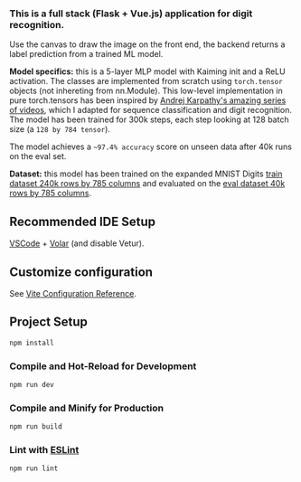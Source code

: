 ### This is a full stack (Flask + Vue.js) application for digit recognition.

Use the canvas to draw the image on the front end, the backend returns a label prediction from a trained ML model.

**Model specifics:** this is a 5-layer MLP model with Kaiming init and a ReLU activation. The classes are implemented from scratch using `torch.tensor` objects (not inhereting from nn.Module). This low-level implementation in pure torch.tensors has been inspired by [Andrej Karpathy's amazing series of videos](https://www.youtube.com/watch?v=P6sfmUTpUmc), which I adapted for sequence classification and digit recognition. The model has been trained for 300k steps, each step looking at 128 batch size (a `128 by 784 tensor`).

The model achieves a `~97.4% accuracy` score on unseen data after 40k runs on the eval set.

**Dataset:** this model has been trained on the expanded MNIST Digits [train dataset 240k rows by 785 columns](https://www.kaggle.com/datasets/deniscalin/emnist-digits?select=emnist-digits-train.csv) and evaluated on the [eval dataset 40k rows by 785 columns](https://www.kaggle.com/datasets/deniscalin/emnist-digits?select=emnist-digits-test.csv).

## Recommended IDE Setup

[VSCode](https://code.visualstudio.com/) + [Volar](https://marketplace.visualstudio.com/items?itemName=Vue.volar) (and disable Vetur).

## Customize configuration

See [Vite Configuration Reference](https://vite.dev/config/).

## Project Setup

```sh
npm install
```

### Compile and Hot-Reload for Development

```sh
npm run dev
```

### Compile and Minify for Production

```sh
npm run build
```

### Lint with [ESLint](https://eslint.org/)

```sh
npm run lint
```

